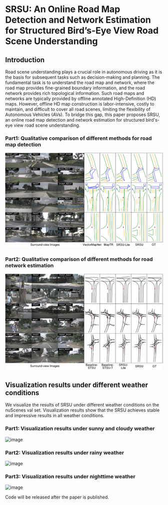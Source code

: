 # SRSU: An Online Road Map Detection and Network Estimation for Structured Bird’s-Eye View Road Scene Understanding

## Introduction
Road scene understanding plays a crucial role in autonomous driving as it is the basis for subsequent tasks such as decision-making and planning. The fundamental task is to understand the road map and network, where the road map provides fine-grained boundary information, and the road network provides rich topological information. Such road maps and networks are typically provided by offline annotated High-Definition (HD) maps. However, offline HD map construction is labor-intensive, costly to maintain, and difficult to cover all road scenes, limiting the flexibility of Autonomous Vehicles (AVs). To bridge this gap, this paper proposes SRSU, an online road map detection and network estimation for structured bird's-eye view road scene understanding.

### Part1: Qualitative comparison of different methods for road map detection
![image](https://github.com/jiapeng789/SRSU/blob/main/assets/qualitative_comparison_1.jpg)

### Part2: Qualitative comparison of different methods for road network estimation
![image](https://github.com/jiapeng789/SRSU/blob/main/assets/qualitative_comparison_2.jpg)


## Visualization results under different weather conditions
We visualize the results of SRSU under different weather conditions on the nuScenes val set. Visualization results show that the SRSU achieves
stable and impressive results in all weather conditions.

### Part1: Visualization results under sunny and cloudy weather
![image](https://github.com/jiapeng789/SRSU/blob/main/assets/sunny_and_cloudy.jpg)

### Part2: Visualization results under rainy weather
![image](https://github.com/jiapeng789/SRSU/blob/main/assets/rainy.jpg)

### Part3: Visualization results under nighttime weather
![image](https://github.com/jiapeng789/SRSU/blob/main/assets/nighttime%20.jpg)

Code will be released after the paper is published.
